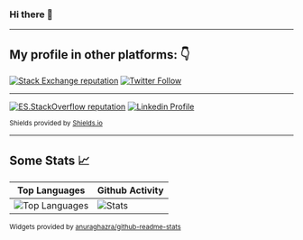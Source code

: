 ### Hi there 👋

---

## My profile in other platforms: 👇

[![Stack Exchange reputation](https://img.shields.io/stackexchange/stackoverflow/r/1030087?logo=stackoverflow&style=for-the-badge&color=%23f48024)](https://stackoverflow.com/users/3022312/jolsalazar)    [![Twitter Follow](https://img.shields.io/twitter/follow/jolsalazar?color=%231da1f2&logo=twitter&logoColor=%231da1f2&style=for-the-badge)](https://twitter.com/jolsalazar)

---
[![ES.StackOverflow reputation](https://img.shields.io/stackexchange/es.stackoverflow/r/18376?logo=es.stackoverflow&color=%23edb407&style=for-the-badge)](https://es.stackoverflow.com/users/29359/jolsalazar) [![Linkedin Profile](https://img.shields.io/badge/Linkedin-JoseSalazar-black?labelColor=0077b5&style=for-the-badge&logo=linkedin&color=eeeeee)](https://www.linkedin.com/in/josé-salazar-2205483a/)

<small>Shields provided by  <a href="https://shields.io/">Shields.io</a></small>

 ---

## Some Stats 📈

| Top Languages | Github Activity |
| ----- | -------- | 
| ![Top Languages](https://github-readme-stats-g78ml47k1.vercel.app/api/top-langs/?username=ffflabs&theme=vue&cache_seconds=1800&langs_count=10&layout=compact&hide=CSS,HTML&card_width=250&hide_title=true) | ![Stats](https://github-readme-stats-g78ml47k1.vercel.app/api?username=jolsalazar&hide=stars&show_icons=true&line_height=29&theme=vue&hide_rank=true&label_width=150&hide_title=true&card_width=270) |


<small>Widgets provided by  <a href="https://github.com/anuraghazra/github-readme-stats">anuraghazra/github-readme-stats</a></small>
<!--
**jolsalazar/jolsalazar** is a ✨ _special_ ✨ repository because its `README.md` (this file) appears on your GitHub profile.

Here are some ideas to get you started:

- 🔭 I’m currently working on ...
- 🌱 I’m currently learning ...
- 👯 I’m looking to collaborate on ...
- 🤔 I’m looking for help with ...
- 💬 Ask me about ...
- 📫 How to reach me: ...
- 😄 Pronouns: ...
- ⚡ Fun fact: ...
-->
